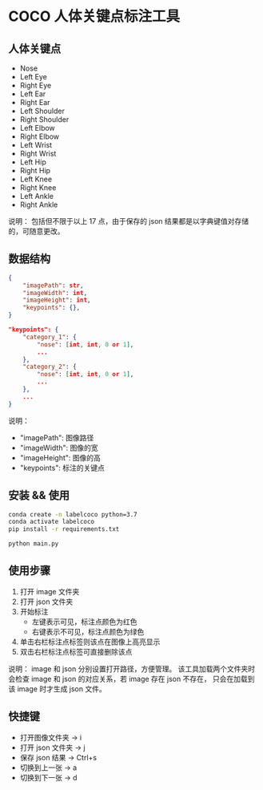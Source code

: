 # COCO 人体关键点标注工具

## 人体关键点

- Nose
- Left Eye
- Right Eye
- Left Ear
- Right Ear
- Left Shoulder
- Right Shoulder
- Left Elbow
- Right Elbow
- Left Wrist
- Right Wrist
- Left Hip
- Right Hip
- Left Knee
- Right Knee
- Left Ankle
- Right Ankle

说明：
包括但不限于以上 17 点，由于保存的 json 结果都是以字典键值对存储的，可随意更改。


## 数据结构

```json
{
    "imagePath": str,
    "imageWidth": int,
    "imageHeight": int,
    "keypoints": {},
}

"keypoints": {
    "category_1": {
        "nose": [int, int, 0 or 1],
        ...
    },
    "category_2": {
        "nose": [int, int, 0 or 1],
        ...
    },
    ...
}
```

说明：
- "imagePath": 图像路径
- "imageWidth": 图像的宽
- "imageHeight": 图像的高
- "keypoints": 标注的关键点


## 安装 && 使用

```bash
conda create -n labelcoco python=3.7
conda activate labelcoco
pip install -r requirements.txt

python main.py
```


## 使用步骤

1. 打开 image 文件夹
2. 打开 json 文件夹
3. 开始标注
    - 左键表示可见，标注点颜色为红色
    - 右键表示不可见，标注点颜色为绿色
4. 单击右栏标注点标签则该点在图像上高亮显示
5. 双击右栏标注点标签可直接删除该点

说明：
image 和 json 分别设置打开路径，方便管理。
该工具加载两个文件夹时会检查 image 和 json 的对应关系，若 image 存在 json 不存在，
只会在加载到该 image 时才生成 json 文件。


## 快捷键

- 打开图像文件夹 -> i
- 打开 json 文件夹 -> j
- 保存 json 结果 -> Ctrl+s
- 切换到上一张 -> a
- 切换到下一张 -> d

